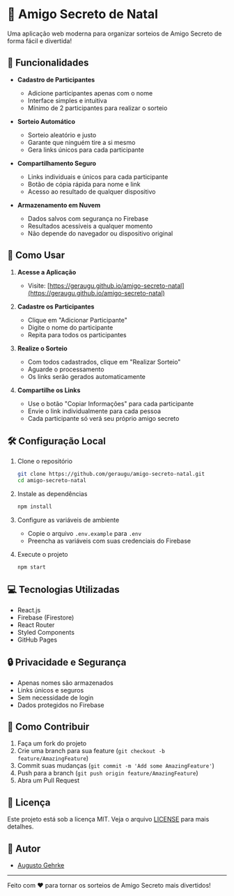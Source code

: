 # 🎄 Amigo Secreto de Natal

Uma aplicação web moderna para organizar sorteios de Amigo Secreto de forma fácil e divertida!

## 🎯 Funcionalidades

- **Cadastro de Participantes**
  - Adicione participantes apenas com o nome
  - Interface simples e intuitiva
  - Mínimo de 2 participantes para realizar o sorteio

- **Sorteio Automático**
  - Sorteio aleatório e justo
  - Garante que ninguém tire a si mesmo
  - Gera links únicos para cada participante

- **Compartilhamento Seguro**
  - Links individuais e únicos para cada participante
  - Botão de cópia rápida para nome e link
  - Acesso ao resultado de qualquer dispositivo

- **Armazenamento em Nuvem**
  - Dados salvos com segurança no Firebase
  - Resultados acessíveis a qualquer momento
  - Não depende do navegador ou dispositivo original

## 🚀 Como Usar

1. **Acesse a Aplicação**
   - Visite: [https://geraugu.github.io/amigo-secreto-natal](https://geraugu.github.io/amigo-secreto-natal)

2. **Cadastre os Participantes**
   - Clique em "Adicionar Participante"
   - Digite o nome do participante
   - Repita para todos os participantes

3. **Realize o Sorteio**
   - Com todos cadastrados, clique em "Realizar Sorteio"
   - Aguarde o processamento
   - Os links serão gerados automaticamente

4. **Compartilhe os Links**
   - Use o botão "Copiar Informações" para cada participante
   - Envie o link individualmente para cada pessoa
   - Cada participante só verá seu próprio amigo secreto

## 🛠️ Configuração Local

1. Clone o repositório
   ```bash
   git clone https://github.com/geraugu/amigo-secreto-natal.git
   cd amigo-secreto-natal
   ```

2. Instale as dependências
   ```bash
   npm install
   ```

3. Configure as variáveis de ambiente
   - Copie o arquivo `.env.example` para `.env`
   - Preencha as variáveis com suas credenciais do Firebase

4. Execute o projeto
   ```bash
   npm start
   ```

## 💻 Tecnologias Utilizadas

- React.js
- Firebase (Firestore)
- React Router
- Styled Components
- GitHub Pages

## 🔒 Privacidade e Segurança

- Apenas nomes são armazenados
- Links únicos e seguros
- Sem necessidade de login
- Dados protegidos no Firebase

## 🤝 Como Contribuir

1. Faça um fork do projeto
2. Crie uma branch para sua feature (`git checkout -b feature/AmazingFeature`)
3. Commit suas mudanças (`git commit -m 'Add some AmazingFeature'`)
4. Push para a branch (`git push origin feature/AmazingFeature`)
5. Abra um Pull Request

## 📝 Licença

Este projeto está sob a licença MIT. Veja o arquivo [LICENSE](LICENSE) para mais detalhes.

## 👥 Autor

- [Augusto Gehrke](https://github.com/geraugu)

---

Feito com ❤️ para tornar os sorteios de Amigo Secreto mais divertidos!
